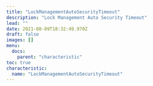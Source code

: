 ```yaml
---
title: "LockManagementAutoSecurityTimeout"
description: "Lock Management Auto Security Timeout"
lead: ""
date: 2021-08-09T18:32:49.970Z
draft: false
images: []
menu:
  docs:
    parent: "characteristic"
toc: true
characteristic:
  name: "LockManagementAutoSecurityTimeout"
---
```

